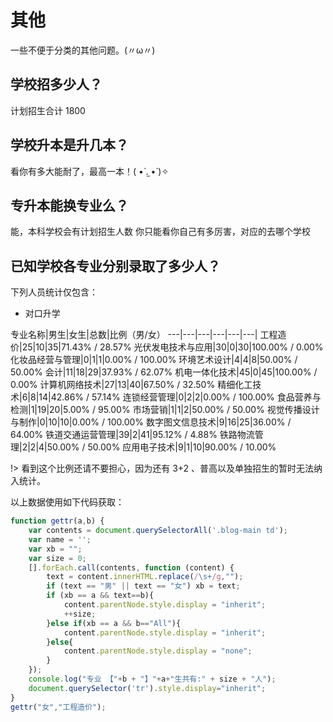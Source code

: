 # 其他

一些不便于分类的其他问题。(〃ω〃)

## 学校招多少人？

计划招生合计 1800

## 学校升本是升几本？

看你有多大能耐了，最高一本！( •̀ .̫ •́ )✧

## 专升本能换专业么？

能，本科学校会有计划招生人数 你只能看你自己有多厉害，对应的去哪个学校

## 已知学校各专业分别录取了多少人？

下列人员统计仅包含：
* 对口升学

专业名称|男生|女生|总数|比例（男/女）
---|---|---|---|---|---|
工程造价|25|10|35|71.43% / 28.57%
光伏发电技术与应用|30|0|30|100.00% / 0.00%
化妆品经营与管理|0|1|1|0.00% / 100.00%
环境艺术设计|4|4|8|50.00% / 50.00%
会计|11|18|29|37.93% / 62.07%
机电一体化技术|45|0|45|100.00% / 0.00%
计算机网络技术|27|13|40|67.50% / 32.50%
精细化工技术|6|8|14|42.86% / 57.14%
连锁经营管理|0|2|2|0.00% / 100.00%
食品营养与检测|1|19|20|5.00% / 95.00%
市场营销|1|1|2|50.00% / 50.00%
视觉传播设计与制作|0|10|10|0.00% / 100.00%
数字图文信息技术|9|16|25|36.00% / 64.00%
铁道交通运营管理|39|2|41|95.12% / 4.88%
铁路物流管理|2|2|4|50.00% / 50.00%
应用电子技术|9|1|10|90.00% / 10.00%

!> 看到这个比例还请不要担心，因为还有 3+2 、普高以及单独招生的暂时无法纳入统计。

以上数据使用如下代码获取：
```javascript
function gettr(a,b) {
    var contents = document.querySelectorAll('.blog-main td');
    var name = '';
    var xb = "";
    var size = 0;
    [].forEach.call(contents, function (content) {
        text = content.innerHTML.replace(/\s+/g,"");
        if (text == "男" || text == "女") xb = text;
        if (xb == a && text==b){
            content.parentNode.style.display = "inherit";
            ++size;
        }else if(xb == a && b=="All"){
            content.parentNode.style.display = "inherit";
        }else{
            content.parentNode.style.display = "none";
        }
    });
    console.log("专业 【"+b + "】"+a+"生共有:" + size + "人");
    document.querySelector('tr').style.display="inherit";
}
gettr("女","工程造价");
```